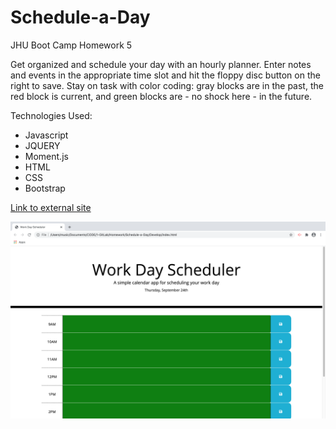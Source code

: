 # Schedule-a-Day
JHU Boot Camp Homework 5

Get organized and schedule your day with an hourly planner. Enter notes and events in the appropriate time slot and hit the floppy disc button on the right to save. Stay on task with color coding: gray blocks are in the past, the red block is current,  and green blocks are - no shock here - in the future.

Technologies Used:
- Javascript
- JQUERY
- Moment.js
- HTML
- CSS
- Bootstrap

[Link to external site](https://pindellk.github.io/Schedule-a-Day/)

![Image](./Assets/schedule.png)

